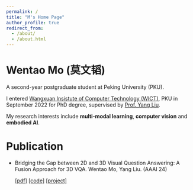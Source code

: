 ```yaml
---
permalink: /
title: "M's Home Page"
author_profile: true
redirect_from: 
  - /about/
  - /about.html
---
```


Wentao Mo (莫文韬)
===

A second-year postgraduate student at Peking University (PKU).

I entered [Wangxuan Insistute of Computer Technology (WICT)](https://www.wict.pku.edu.cn/), PKU in September 2022 for PhD degree, supervised by [Prof. Yang Liu](http://www.csyangliu.com/).

My research interests include **multi-modal learning**, **computer vision** and **embodied AI**.

Publication
===

- Bridging the Gap between 2D and 3D Visual Question Answering: A Fusion Approach for 3D VQA. Wentao Mo, Yang Liu. (AAAI 24)
  
  [[pdf]](https://drive.google.com/file/d/1U_r-bh895TxMOKidFKW-byEaa39Mq4fi/view?usp=sharing) [[code]](https://github.com/matthewdm0816/BridgeQA) [[project]](https://matthewdm0816.github.io/BridgeQA-project/)

